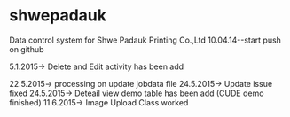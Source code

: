 # shwepadauk
Data control system for Shwe Padauk Printing Co.,Ltd
10.04.14--start push on github

5.1.2015-> Delete and Edit activity has been add

22.5.2015-> processing on update jobdata file
24.5.2015-> Update issue fixed
24.5.2015-> Deteail view demo table has been add (CUDE demo finished)
11.6.2015-> Image Upload Class worked